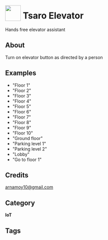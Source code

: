 # <img src="https://raw.githack.com/FortAwesome/Font-Awesome/master/svgs/solid/terminal.svg" card_color="#272C67" width="50" height="50" style="vertical-align:bottom"/> Tsaro Elevator
Hands free elevator assistant

## About
Turn on elevator button as directed by a person

## Examples
* "Floor 1"
* "Floor 2"
* "Floor 3"
* "Floor 4"
* "Floor 5"
* "Floor 6"
* "Floor 7"
* "Floor 8"
* "Floor 9"
* "Floor 10"
* "Ground floor"
* "Parking level 1"
* "Parking level 2"
* "Lobby"
* "Go to floor 1"

## Credits
arnamoy10@gmail.com

## Category
**IoT**

## Tags

